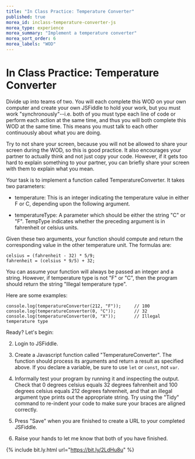 ```yaml
---
title: "In Class Practice: Temperature Converter"
published: true
morea_id: inclass-temperature-converter-js
morea_type: experience
morea_summary: "Implement a temperature converter"
morea_sort_order: 6
morea_labels: "WOD"
---
```


# In Class Practice: Temperature Converter

Divide up into teams of two. You will each complete this WOD on your own computer and create your own JSFiddle to hold your work, but you must work "synchronously"--i.e. both of you must type each line of code or perform each action at the same time, and thus you will both complete this WOD at the same time. This means you must talk to each other continuously about what you are doing.

Try to not share your screen, because you will not be allowed to share your screen during the WOD, so this is good practice. It also encourages your partner to actually think and not just copy your code. However, if it gets too hard to explain something to your partner, you can briefly share your screen with them to explain what you mean.

Your task is to implement a function called TemperatureConverter.   It takes two parameters:

  * temperature:  This is an integer indicating the temperature value in either F or C, depending upon the following argument.

  * temperatureType: A parameter which should be either the string "C" or "F". TempType indicates whether the preceding argument is in fahrenheit or celsius units.


Given these two arguments, your function should compute and return the corresponding value in the other temperature unit.  The formulas are:

    celsius = (fahrenheit - 32) * 5/9;
    fahrenheit = (celsius * 9/5) + 32;

You can assume your function will always be passed an integer and a string. However, if temperature type is not "F" or "C", then the program should return the string "Illegal temperature type".

Here are some examples:

    console.log(temperatureConverter(212, "F"));     // 100
    console.log(temperatureConverter(0, "C"));       // 32
    console.log(temperatureConverter(0, "X"));       // Illegal temperature type

Ready? Let's begin:

  2. Login to JSFiddle.

  4. Create a Javascript function called "TemperatureConverter".  The function should process its arguments and return a result as specified above.  If you declare a variable, be sure to use `let` or `const`, not `var`.

  5. Informally test your program by running it and inspecting the output.  Check that 0 degrees celsius equals 32 degrees fahrenheit and 100 degrees celsius equals 212 degrees fahrenheit, and that an illegal argument type prints out the appropriate string.  Try using the "Tidy" command to re-indent your code to make sure your braces are aligned correctly.

  9. Press "Save" when you are finished to create a URL to your completed JSFiddle.

  10. Raise your hands to let me know that both of you have finished.

{% include bit.ly.html url="https://bit.ly/2LdHu8u" %}
